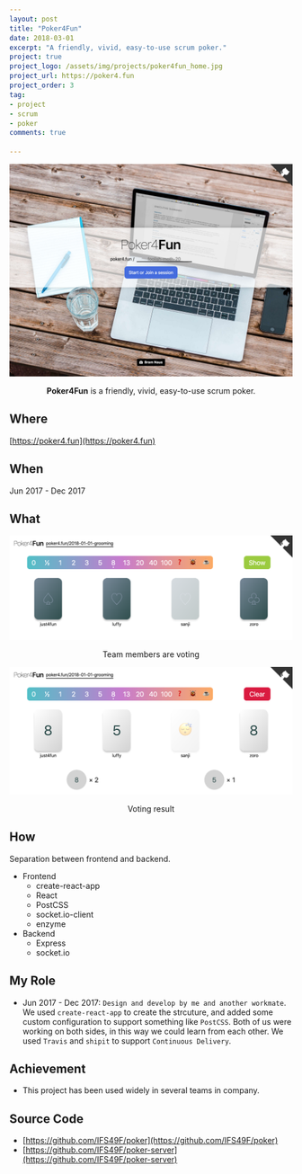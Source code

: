 ```yaml
---
layout: post
title: "Poker4Fun"
date: 2018-03-01
excerpt: "A friendly, vivid, easy-to-use scrum poker."
project: true
project_logo: /assets/img/projects/poker4fun_home.jpg
project_url: https://poker4.fun
project_order: 3
tag:
- project
- scrum
- poker
comments: true

---
```


![](/assets/img/projects/poker4fun_home.jpg)

<center><figcaption><b>Poker4Fun</b> is a friendly, vivid, easy-to-use scrum poker.</figcaption></center>

## Where

[https://poker4.fun](https://poker4.fun)

## When

Jun 2017 - Dec 2017

## What

![](/assets/img/projects/poker4fun_voting.png)
<center><figcaption>Team members are voting</figcaption></center>

![](/assets/img/projects/poker4fun_voted.png)
<center><figcaption>Voting result</figcaption></center>

## How

Separation between frontend and backend.

- Frontend
  - create-react-app
  - React
  - PostCSS
  - socket.io-client
  - enzyme
- Backend
  - Express
  - socket.io

## My Role

- Jun 2017 - Dec 2017: `Design and develop by me and another workmate`. We used `create-react-app` to create the strcuture, and added some custom configuration to support something like `PostCSS`. Both of us were working on both sides, in this way we could learn from each other. We used `Travis` and `shipit` to support `Continuous Delivery`.

## Achievement

- This project has been used widely in several teams in company.

## Source Code

- [https://github.com/IFS49F/poker](https://github.com/IFS49F/poker)
- [https://github.com/IFS49F/poker-server](https://github.com/IFS49F/poker-server)
